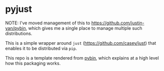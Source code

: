 # pyjust

NOTE: I've moved management of this to https://github.com/justin-yan/pybin, which gives me a single place to manage multiple such distributions.

This is a simple wrapper around `just` (https://github.com/casey/just) that enables it to be distributed via `pip`.

This repo is a template rendered from [pybin](https://github.com/justin-yan/templates-cruft/tree/main/packages-public/pybin), which explains at a high level how this packaging works.

